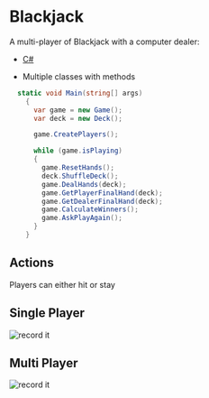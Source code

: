 # Blackjack

A multi-player of Blackjack with a computer dealer:

- [C#](https://docs.microsoft.com/en-us/dotnet/csharp/)

- Multiple classes with methods

```C#
  static void Main(string[] args)
    {
      var game = new Game();
      var deck = new Deck();

      game.CreatePlayers();

      while (game.isPlaying)
      {
        game.ResetHands();
        deck.ShuffleDeck();
        game.DealHands(deck);
        game.GetPlayerFinalHand(deck);
        game.GetDealerFinalHand(deck);
        game.CalculateWinners();
        game.AskPlayAgain();
      }
    }
```

## Actions

Players can either hit or stay

## Single Player

![record it](http://g.recordit.co/bww46zyAS3.gif)

## Multi Player

![record it](http://g.recordit.co/1sCCNNc8ox.gif)
